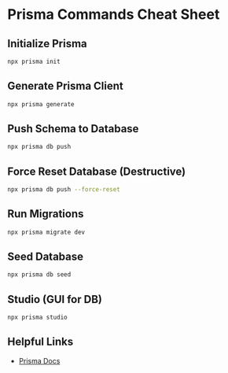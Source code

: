 # Prisma Commands Cheat Sheet

## Initialize Prisma
```bash
npx prisma init
```

## Generate Prisma Client
```bash
npx prisma generate
```

## Push Schema to Database
```bash
npx prisma db push
```

## Force Reset Database (Destructive)
```bash
npx prisma db push --force-reset
```

## Run Migrations
```bash
npx prisma migrate dev
```

## Seed Database
```bash
npx prisma db seed
```

## Studio (GUI for DB)
```bash
npx prisma studio
```

## Helpful Links
- [Prisma Docs](https://www.prisma.io/docs/)